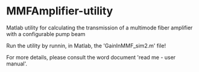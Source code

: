 # MMFAmplifier-utility
Matlab utility for calculating the transmission of a multimode fiber amplifier with a configurable pump beam

Run the utility by runnin, in Matlab, the 'GainInMMF_sim2.m' file!

For more details, please consult the word document 'read me - user manual'.
